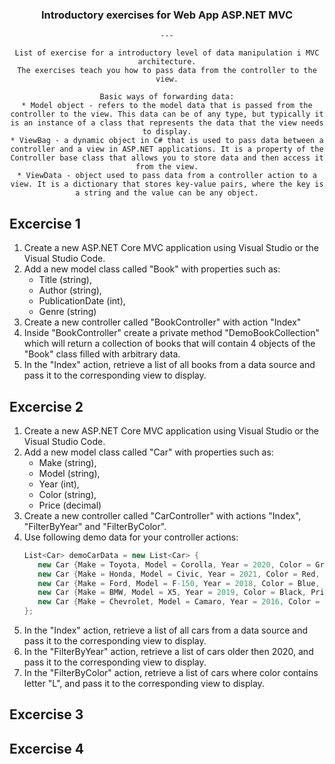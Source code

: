 <div align="center">
	<h3 align="center">Introductory exercises for Web App ASP.NET MVC</h3>
	
	---

	List of exercise for a introductory level of data manipulation i MVC architecture.
	The exercises teach you how to pass data from the controller to the view.
	
	Basic ways of forwarding data:
	* Model object - refers to the model data that is passed from the controller to the view. This data can be of any type, but typically it is an instance of a class that represents the data that the view needs to display.
	* ViewBag - a dynamic object in C# that is used to pass data between a controller and a view in ASP.NET applications. It is a property of the Controller base class that allows you to store data and then access it from the view.
	* ViewData - object used to pass data from a controller action to a view. It is a dictionary that stores key-value pairs, where the key is a string and the value can be any object.
	
</div>


## Excercise 1

1. Create a new ASP.NET Core MVC application using Visual Studio or the Visual Studio Code.
2. Add a new model class called "Book" with properties such as:
	* Title (string), 
	* Author (string), 
	* PublicationDate (int), 
	* Genre (string)
3. Create a new controller called "BookController" with action "Index"
4. Inside "BookController" create a private method "DemoBookCollection" which will return a collection of books that will contain 4 objects of the "Book" class filled with arbitrary data.
5. In the "Index" action, retrieve a list of all books from a data source and pass it to the corresponding view to display.

## Excercise 2

1. Create a new ASP.NET Core MVC application using Visual Studio or the Visual Studio Code.
2. Add a new model class called "Car" with properties such as:
	* Make (string), 
	* Model (string), 
	* Year (int), 
	* Color (string), 
	* Price (decimal)
3. Create a new controller called "CarController" with actions "Index", "FilterByYear" and "FilterByColor".
4. Use following demo data for your controller actions:
	 ```csharp
	List<Car> demoCarData = new List<Car> {
		new Car {Make = Toyota, Model = Corolla, Year = 2020, Color = Gray, Price = 25000},
		new Car {Make = Honda, Model = Civic, Year = 2021, Color = Red, Price = 28000},
		new Car {Make = Ford, Model = F-150, Year = 2018, Color = Blue, Price = 35000},
		new Car {Make = BMW, Model = X5, Year = 2019, Color = Black, Price = 50000},
		new Car {Make = Chevrolet, Model = Camaro, Year = 2016, Color = Yellow, Price = 42000}
	};
	```
5. In the "Index" action, retrieve a list of all cars from a data source and pass it to the corresponding view to display.
6. In the "FilterByYear" action, retrieve a list of cars older then 2020, and pass it to the corresponding view to display.
6. In the "FilterByColor" action, retrieve a list of cars where color contains letter "L", and pass it to the corresponding view to display.

## Excercise 3


## Excercise 4